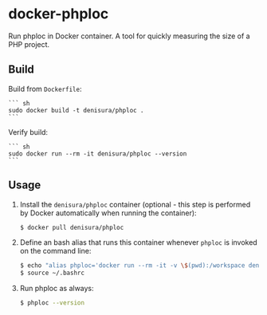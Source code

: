 docker-phploc
=============

Run phploc in Docker container. A tool for quickly measuring the size of a PHP project. 


Build
--------------------

Build from `Dockerfile`:

    ``` sh
    sudo docker build -t denisura/phploc .
    ```

Verify build:

    ``` sh
    sudo docker run --rm -it denisura/phploc --version
    ```

Usage
--------------------

1. Install the `denisura/phploc` container (optional - this step is performed by Docker automatically when running the container):

    ``` sh
    $ docker pull denisura/phploc
    ```

2. Define an bash alias that runs this container whenever `phploc` is invoked on the command line:

	``` sh
	$ echo "alias phploc='docker run --rm -it -v \$(pwd):/workspace denisura/phploc'" >> ~/.bashrc
	$ source ~/.bashrc
	```

3. Run phploc as always:

	``` sh
	$ phploc --version
	```
